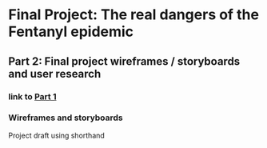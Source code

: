 # Final Project: The real dangers of the Fentanyl epidemic 

## Part 2: Final project wireframes / storyboards and user research

### link to [Part 1](portfolio/final_project_angusferrell.md)

### Wireframes and storyboards

Project draft using shorthand


